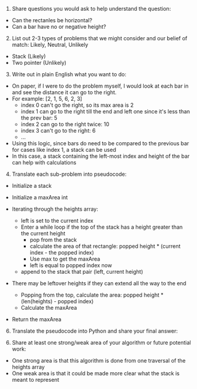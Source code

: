 1. Share questions you would ask to help understand the question:
- Can the rectanles be horizontal?
- Can a bar have no or negative height?

2. List out 2-3 types of problems that we might consider and our belief of match: Likely, Neutral, Unlikely
- Stack (Likely)
- Two pointer (Unlikely)

3. Write out in plain English what you want to do: 
- On paper, if I were to do the problem myself, I would look at each bar in and see the distance it can go to the right. 
- For example: [2, 1, 5, 6, 2, 3]
  - index 0 can't go the right, so its max area is 2
  - index 1 can go to the right till the end and left one since it's less than the prev bar: 5
  - index 2 can go to the right twice: 10
  - index 3 can't go to the right: 6
  - ...
- Using this logic, since bars do need to be compared to the previous bar for cases like index 1, a stack can be used
- In this case, a stack containing the left-most index and height of the bar can help with calculations

4. Translate each sub-problem into pseudocode:
- Initialize a stack 
- Initialize a maxArea int 

- Iterating through the heights array:
  - left is set to the current index 
  - Enter a while loop if the top of the stack has a height greater than the current height
    - pop from the stack
    - calculate the area of that rectangle: popped height * (current index - the popped index) 
    - Use max to get the maxArea
    - left is equal to popped index now 
  - append to the stack that pair (left, current height)

- There may be leftover heights if they can extend all the way to the end
  - Popping from the top, calculate the area: popped height * (len(heights) - popped index)
  - Calculate the maxArea
- Return the maxArea

6. Translate the pseudocode into Python and share your final answer:
  <!-- class Solution:
    def largestRectangleArea(self, heights: List[int]) -> int:
        maxArea = 0 
        stack = []

        for i, h in enumerate(heights):
            left = i 
            while stack and stack[-1][1] > h:
                index, height = stack.pop()
                currArea = height * (i - index)
                maxArea = max(maxArea, currArea)
                left = index
            stack.append((left, h))

        while stack:
            index, height = stack.pop()
            maxArea = max(maxArea, height * (len(heights) - index))

        return maxArea -->

6. Share at least one strong/weak area of your algorithm or future potential work:
- One strong area is that this algorithm is done from one traversal of the heights array 
- One weak area is that it could be made more clear what the stack is meant to represent